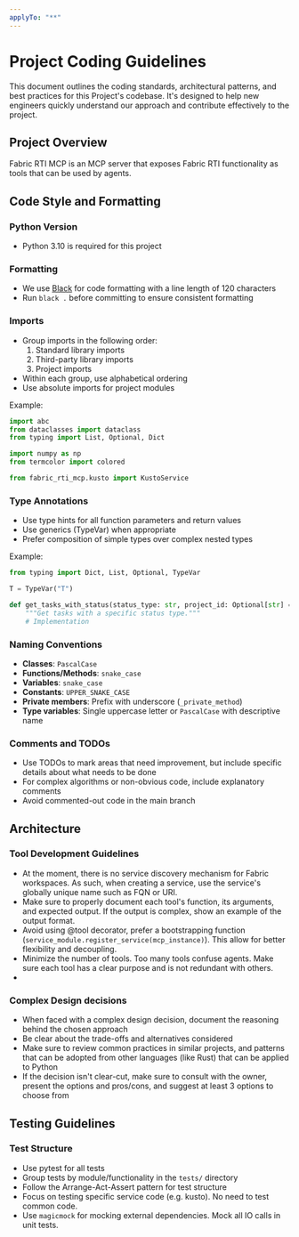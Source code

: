 ```yaml
---
applyTo: "**"
---
```

# Project Coding Guidelines

This document outlines the coding standards, architectural patterns, and best practices for this Project's codebase. 
It's designed to help new engineers quickly understand our approach and contribute effectively to the project.

## Project Overview

Fabric RTI MCP is an MCP server that exposes Fabric RTI functionality as tools that can be used by agents.


## Code Style and Formatting

### Python Version

- Python 3.10 is required for this project

### Formatting

- We use [Black](https://black.readthedocs.io/) for code formatting with a line length of 120 characters
- Run `black .` before committing to ensure consistent formatting

### Imports

- Group imports in the following order:
  1. Standard library imports
  2. Third-party library imports
  3. Project imports
- Within each group, use alphabetical ordering
- Use absolute imports for project modules

Example:
```python
import abc
from dataclasses import dataclass
from typing import List, Optional, Dict

import numpy as np
from termcolor import colored

from fabric_rti_mcp.kusto import KustoService
```

### Type Annotations

- Use type hints for all function parameters and return values
- Use generics (TypeVar) when appropriate
- Prefer composition of simple types over complex nested types

Example:
```python
from typing import Dict, List, Optional, TypeVar

T = TypeVar("T")

def get_tasks_with_status(status_type: str, project_id: Optional[str] = None) -> List[int]:
    """Get tasks with a specific status type."""
    # Implementation
```

### Naming Conventions

- **Classes**: `PascalCase`
- **Functions/Methods**: `snake_case`
- **Variables**: `snake_case`
- **Constants**: `UPPER_SNAKE_CASE`
- **Private members**: Prefix with underscore (`_private_method`)
- **Type variables**: Single uppercase letter or `PascalCase` with descriptive name

### Comments and TODOs

- Use TODOs to mark areas that need improvement, but include specific details about what needs to be done
- For complex algorithms or non-obvious code, include explanatory comments
- Avoid commented-out code in the main branch


## Architecture

### Tool Development Guidelines
- At the moment, there is no service discovery mechanism for Fabric workspaces. As such, when creating a service, use the service's globally unique name such as FQN or URI.
- Make sure to properly document each tool's function, its arguments, and expected output. If the output is complex, show an example of the output format.
- Avoid using @tool decorator, prefer a bootstrapping function (`service_module.register_service(mcp_instance)`). This allow for better flexibility and decoupling.
- Minimize the number of tools. Too many tools confuse agents. Make sure each tool has a clear purpose and is not redundant with others.
- 

### Complex Design decisions
- When faced with a complex design decision, document the reasoning behind the chosen approach
- Be clear about the trade-offs and alternatives considered
- Make sure to review common practices in similar projects, and patterns that can be adopted from other languages (like Rust) that can be applied to Python
- If the decision isn't clear-cut, make sure to consult with the owner, present the options and pros/cons, and suggest at least 3 options to choose from

## Testing Guidelines

### Test Structure
- Use pytest for all tests
- Group tests by module/functionality in the `tests/` directory
- Follow the Arrange-Act-Assert pattern for test structure
- Focus on testing specific service code (e.g. kusto). No need to test common code.
- Use `magicmock` for mocking external dependencies. Mock all IO calls in unit tests.
